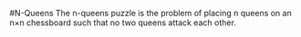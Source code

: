 #N-Queens
The n-queens puzzle is the problem of placing n queens on an n×n chessboard such that no two queens attack each other.